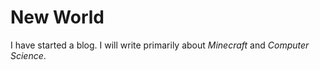 # New World

I have started a blog.
I will write primarily about *Minecraft* and *Computer Science*.

